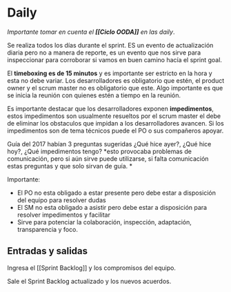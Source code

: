 # Daily 

*Importante tomar en cuenta el  **[[Ciclo  OODA]]** en las daily*. 

Se realiza todos los días durante el sprint.  ES un evento de actualización diaria pero no a manera de reporte, es un evento que nos sirve para inspeccionar para corroborar si vamos en buen camino hacía el sprint goal. 

El **timeboxing es de 15 minutos** y es importante ser estricto en la hora y esta no debe variar. Los desarrolladores es obligatorio que estén, el product owner y el scrum master no es obligatorio que este. Algo importante es que se inicia la reunión con quienes estén a tiempo en la reunión. 

Es importante destacar que los desarrolladores exponen **impedimentos**, estos impedimentos son usualmente resueltos por el scrum master el debe de eliminar los obstaculos que impidan a los desarrolladores avancen. Si los impedimentos son de tema técnicos puede el PO o sus compañeros apoyar. 

Guía del 2017 habían 3 preguntas sugeridas ¿Qué hice ayer?, ¿Qué hice hoy?, ¿Qué impedimentos tengo? *esto provocaba problemas de comunicación, pero si aún sirve puede utilizarse, si falta comunicación estas preguntas y que solo sirvan de guía. *

Importante: 
* El PO no esta obligado a estar presente pero debe estar a disposición del equipo para resolver dudas
* El SM no esta obligado a asistir pero debe estar a disposición para resolver impedimentos y facilitar 
* Sirve para potenciar la colaboración, inspección, adaptación, transparencia y foco. 

## Entradas y salidas

Ingresa el [[Sprint Backlog]] y los compromisos del equipo. 

Sale el Sprint Backlog actualizado y los nuevos acuerdos. 

